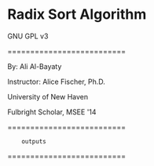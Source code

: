 # Radix Sort Algorithm

GNU GPL v3

==========================

By: Ali Al-Bayaty

Instructor: Alice Fischer, Ph.D.

University of New Haven

Fulbright Scholar, MSEE '14

==========================

		outputs
	
==========================
